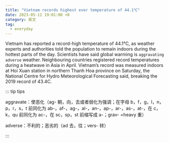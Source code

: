 ```yaml
---
title: "Vietnam records highest ever temperature of 44.1℃"
date: 2023-05-11 19:01:00 +8
category: 英文
tag:
  - everyday
---
```


Vietnam has reported a record-high temperature of 44.1℃, as weather experts and authorities told the population to remain indoors during the hottest parts of the day. Scientists have said global warming is `aggravating` `adverse` weather. Neighbouring countries registered record temperatures during a heatwave in Asia in April. Vietnam’s record was measured indoors at Hoi Xuan station in northern Thanh Hoa province on Saturday, the National Centre for Hydro Meteorological Forecasting said, breaking the 2019 record of 43.4C.

::: tip tips

aggravate：使恶化（ag- 朝，向，去或者弱化为强调；在字母 b，f，g，l，n，p，r，s，t 前同化为 ab-，af-，ag-，al-，an-，ap-，ar-，as-，at-，在 c，k，qu 前同化为 ac-，在 sc，sp，st 前缩写成 a-；grav- =heavy 重）

adverse：不利的；恶劣的（ad 去，往；vers- 转）

:::
